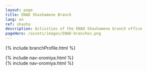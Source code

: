 ```yaml
---
layout: page
title: ENAD Shashamene Branch
lang: en
ref: shasha
description: Activities of the ENAD Shashamene branch office
pageHero: /assets/images/ENAD-branches.png
---
```

<p>{% include branchProfile.html %}</p>
<aside class="post-aside">
	{% include nav-oromiya.html %}
</aside>
<div class="post-content">
	{% include nav-oromiya.html %}
</div>